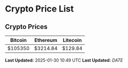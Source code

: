 # Crypto Price List

## Crypto Prices
| Bitcoin | Ethereum | Litecoin |
| ------- | -------- | -------- |
| $105350 | $3214.84 | $129.84 |
**Last Updated:** 2025-01-30 10:49 UTC
**Last Updated:** $DATE$
